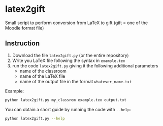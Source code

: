 # latex2gift
Small script to perform conversion from LaTeX to gift (gift = one of the Moodle format file)

## Instruction

1. Download the file `latex2gift.py` (or the entire repository)
2. Write you LaTeX file following the syntax in `example.tex`
3. run the code `latex2gift.py` giving it the following additional parameters
    * name of the classroom
    * name of the LaTeX file
    * name of the output file in the format `whatever_name.txt`


Example:
```bash
python latex2gift.py my_classrom example.tex output.txt
```

You can obtain a short guide by running the code with `--help`:
```bash
python latex2gift.py --help
```